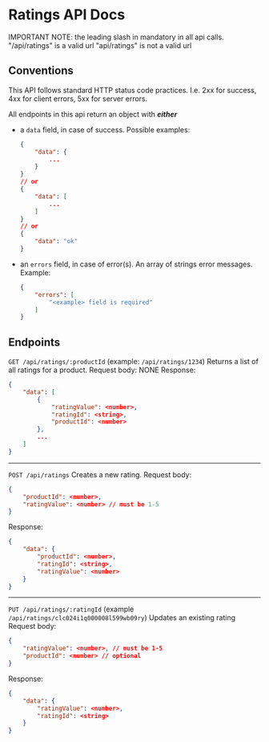 # Ratings API Docs

IMPORTANT NOTE: the leading slash in mandatory in all api calls.
"/api/ratings" is a valid url
"api/ratings" is not a valid url

## Conventions
This API follows standard HTTP status code practices. I.e. 2xx for success, 4xx for client errors, 5xx for server errors.

All endpoints in this api return an object with ***either***
- a `data` field, in case of success. Possible examples:
    ```json
    {
        "data": {
            ...
        }
    }
    // or
    {
        "data": [
            ...
        ]
    }
    // or
    {
        "data": "ok"
    }
    ```
- an `errors` field, in case of error(s). An array of strings error messages. Example:
    ```json
    {
        "errors": [
            "<example> field is required"
        ]
    }
    ```

## Endpoints

`GET /api/ratings/:productId` (example: `/api/ratings/1234`)
Returns a list of all ratings for a product.
Request body: NONE
Response:
```json
{
    "data": [
        {
            "ratingValue": <number>,
            "ratingId": <string>,
            "productId": <number>
        },
        ...
    ]
}
```

------------

`POST /api/ratings`
Creates a new rating.
Request body:
```json
{
    "productId": <number>,
    "ratingValue": <number> // must be 1-5
}
```

Response:
```json
{
    "data": {
        "productId": <number>,
        "ratingId": <string>,
        "ratingValue": <number>
    }
}
```

------------

`PUT /api/ratings/:ratingId` (example `/api/ratings/clc024i1q000008l599wb09ry`)
Updates an existing rating
Request body:
```json
{
    "ratingValue": <number>, // must be 1-5
    "productId": <number> // optional
}
```

Response:
```json
{
    "data": {
        "ratingValue": <number>,
        "ratingId": <string>
    }
}
```
